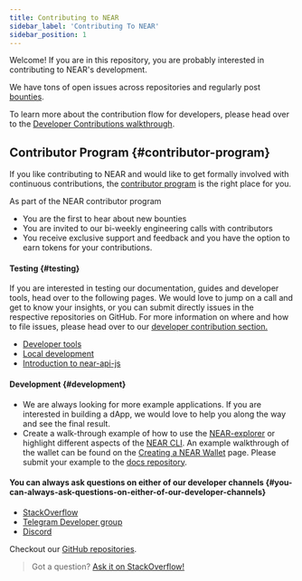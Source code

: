 ```yaml
---
title: Contributing to NEAR
sidebar_label: 'Contributing To NEAR'
sidebar_position: 1
---
```


Welcome! If you are in this repository, you are probably interested in contributing to NEAR's development.

We have tons of open issues across repositories and regularly post [bounties](https://github.com/near/bounties).

To learn more about the contribution flow for developers, please head over to the [Developer Contributions walkthrough](development/how-to-contribute.md).

## Contributor Program {#contributor-program}

If you like contributing to NEAR and would like to get formally involved with continuous contributions, the [contributor program](https://near.org/community/) is the right place for you.

As part of the NEAR contributor program

- You are the first to hear about new bounties
- You are invited to our bi-weekly engineering calls with contributors
- You receive exclusive support and feedback
  and you have the option to earn tokens for your contributions.

<!-- ## Example Contributions {#example-contributions} -->

#### Testing {#testing}

If you are interested in testing our documentation, guides and developer tools, head over to the following pages. We would love to jump on a call and get to know your insights, or you can submit directly issues in the respective repositories on GitHub. For more information on where and how to file issues, please head over to our [developer contribution section.](development/how-to-contribute.md)

- [Developer tools](https://docs.near.org/develop/welcome)
- [Local development](https://near-nodes.io/validator/running-a-node)
- [Introduction to near-api-js](https://docs.near.org/develop/integrate/frontend)

#### Development {#development}

- We are always looking for more example applications. If you are interested in building a dApp, we would love to help you along the way and see the final result.
- Create a walk-through example of how to use the [NEAR-explorer](https://docs.near.org/tools/indexer-for-explorer) or highlight different aspects of the [NEAR CLI](https://docs.near.org/tools/near-cli). An example walkthrough of the wallet can be found on the [Creating a NEAR Wallet](overview/tokenomics/creating-a-near-wallet.md) page. Please submit your example to the [docs repository](https://github.com/near/docs).

#### You can always ask questions on either of our developer channels {#you-can-always-ask-questions-on-either-of-our-developer-channels}

- [StackOverflow](https://stackoverflow.com/search?q=nearprotocol)
- [Telegram Developer group](https://t.me/neardev)
- [Discord](http://near.chat/)

Checkout our [GitHub repositories](https://github.com/near).


> Got a question?
> <a href="https://stackoverflow.com/questions/tagged/nearprotocol">
> <h8>Ask it on StackOverflow!</h8>
> </a>
